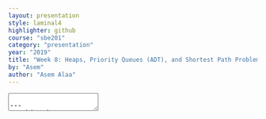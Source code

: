 ```yaml
---
layout: presentation
style: laminal4
highlighter: github
course: "sbe201"
category: "presentation"
year: "2019"
title: "Week 8: Heaps, Priority Queues (ADT), and Shortest Path Problem"
by: "Asem"
author: "Asem Alaa"
---
```



<textarea id="source">

---
## Objectives

1. Learn about **heap** structure
1. Implementing **heap** using arrays
1. Implementing **priority queue (ADT)** using **heap**
1. The Shortest Path Problem (TSP)

---
## Heaps

* Complete Tree.
* Heap Property.

#### Glossary

* Complete Tree: A balanced tree in which the distance from the root to any leaf is either $log(n)$ or $log(n)-1$. [{source}](https://www.cs.auckland.ac.nz/software/AlgAnim/heaps.html).


---
## Heaps: Cont'd

| Conceptual Representation |
|---------------------|
| ![heaptree](/gallery/heaptree.png) |
| ![heapconcrete](/gallery/heapconcrete.png) |

---

| Heap as array |
|---------------|
| ![heap1](/gallery/Heap-as-array.svg) |
|  Creative Commons - [Maxinator](https://commons.wikimedia.org/w/index.php?title=User:Maxiantor&action=edit&redlink=1) |



---
### Operations

#### Insert

Insertion procedures:

--
1. Insert the new element to the bottom level of the heap.
--
2. Compare the added element with its parent; if they are in the correct order, stop.
--
3. If not, swap the element with its parent and return to the previous step.

---
##### Example: Insert 15

| Layout |
|-------|
| ![heapin1](/gallery/heapindel/Heap_add_step1.svg.png) |
| Source: [wikipedia](https://en.wikipedia.org/wiki/Binary_heap) |

---
##### Example: Insert - cont'd

| Layout |
|-------|
| ![heapin2](/gallery/heapindel/Heap_add_step2.svg) |
| Source: [wikipedia](https://en.wikipedia.org/wiki/Binary_heap) |

---
##### Example: Insert - cont'd

| Layout |
|-------|
| ![heapin3](/gallery/heapindel/Heap_add_step3.svg) |
| Source: [wikipedia](https://en.wikipedia.org/wiki/Binary_heap) |

---
#### Extract

|Layout |
|--------|
| ![heapdel1](/gallery/heapindel/Heap_delete_step0.svg) |
| Source: [wikipedia](https://en.wikipedia.org/wiki/Binary_heap) |

---
#### Extract: cont'd

|Layout |
|--------|
| ![heapdel2](/gallery/heapindel/Heap_remove_step1.svg) |
| Source: [wikipedia](https://en.wikipedia.org/wiki/Binary_heap) |


---
#### Extract: cont'd

|Layout |
|--------|
|  ![heapdel3](/gallery/heapindel/Heap_remove_step2.svg) |
| Source: [wikipedia](https://en.wikipedia.org/wiki/Binary_heap) |

---
### Implementation of Max-Heap Using Arrays

| Conceptual Representation |
|---------------------|
| ![heaptree](/gallery/heaptree.png) |
| ![heapconcrete](/gallery/heapconcrete.png) |

---
#### Implementation: Buffer

![treearray](/gallery/Binary_tree_in_array.svg)

---
### NOTE

We will implement **min-heap**, which has every node's value less then its children.


---
#### Implementation: Buffer

```c++
struct Heap
{
 
};
```

---
#### Implementation: Buffer

```c++
struct Heap
{
    std::vector<int> buffer;
};
```

---
#### Implementation: Left Child Index

```c++
int getLeftIdx(int parent)
{
    return ???
}
```

---
#### Implementation: Left Child Index

```c++
int getLeftIdx(int parent)
{
    return parent * 2 + 1;
}
```

---
#### Implementation: Right Child Index

```c++
int getRightIdx(int parent)
{

}
```

---
#### Implementation: Right Child Index

```c++
int getRightIdx(int parent)
{
    return parent * 2 + 2;
}
```

---
#### Implementation: Parent Index

```c++
int getParentIdx(int child)
{
    if (child % 2 == 1)
    {

    }
    else
    {

    }
}
```

---
#### Implementation: Parent Index

```c++
int getParentIdx(int child)
{
    if (child % 2 == 1)
    {
        return (child - 1) / 2;
    }
    else
    {

    }
}
```

---
#### Implementation: Parent Index

```c++
int getParentIdx(int child)
{
    if (child % 2 == 1)
    {
        return (child - 1) / 2;
    }
    else
    {
        return (child - 2) / 2;
    }
}
```

---
#### Implementation: Heap size

```c++
int size(Heap &h)
{

}
```

---
#### Implementation: Heap size

```c++
int size(Heap &h)
{
    return h.buffer.size();
}
```

---
#### Implementation: Insert

```c++
void insert(Heap &h, int data)
{
    h.buffer.push_back(data);

    
}
```

---
#### Implementation: Insert

```c++
void insert(Heap &h, int data)
{
    h.buffer.push_back(data);
    int childIdx = h.buffer.size() - 1;
    bubbleUp( h , childIdx );
}
```

---
#### Implementation: Bubble-up / Sift-up / Cascade-up

```c++
void bubbleUp(Heap &h, int child )
{
    // 1. Do we need parent?
    // 2. How can we recover heap property.
    

    

}
```

--
* Guess the steps.

---
#### Implementation: Bubble-up / Sift-up / Cascade-up

```c++
void bubbleUp(Heap &h, int child )
{
    int parent = getParentIdx(child);
    if( h.buffer[child] < h.buffer[parent]) // Means that heap property is violated
    {
        
        
    }
}
```


--
* The `if` conditions means that Heap property is violated
--
* something needs to be done.
--
* How to fix?


---
#### Implementation: Bubble-up / Sift-up / Cascade-up

```c++
void bubbleUp(Heap &h, int child )
{
    int parent = getParentIdx(child);
    if( h.buffer[child] < h.buffer[parent])
    {
        std::swap(h.buffer[child], h.buffer[parent]);
        // ???
    }
}
```

--
* Propagate.

---
#### Implementation: Bubble-up / Sift-up / Cascade-up

```c++
void bubbleUp(Heap &h, int child )
{
    int parent = getParentIdx(child);
    if(  h.buffer[child] < h.buffer[parent])
    {
        std::swap(h.buffer[child], h.buffer[parent]);
        bubbleUp( h , parent );
    }
}
```

--
* Do we miss anything?

---
#### Implementation: Bubble-up / Sift-up / Cascade-up

```c++
void bubbleUp(Heap &h, int child )
{
    int parent = getParentIdx(child);
    if( child >= 0 && parent >= 0  && h.buffer[child] < h.buffer[parent])
    {
        std::swap(h.buffer[child], h.buffer[parent]);
        bubbleUp( h , parent );
    }
}
```

* Sanity checks.

---
#### Implementation: Extract

```c++
int extract(Heap &h)
{
    int child = h.buffer.size() - 1;
    std::swap(h.buffer[child], h.buffer[0]);

    int value = h.buffer.back();
    h.buffer.pop_back();

    bubbleDown( h , 0);
    return value;
}
```

---
#### Implementation: Extract

```c++
int extract(Heap &h)
{
    
    






}
```

---
#### Implementation: Extract

```c++
int extract(Heap &h)
{
    int child = h.buffer.size() - 1;
    std::swap(h.buffer[child], h.buffer[0]);

    
    



}
```

---
#### Implementation: Extract

```c++
int extract(Heap &h)
{
    int child = h.buffer.size() - 1;
    std::swap(h.buffer[child], h.buffer[0]);

    int value = h.buffer.back();
    h.buffer.pop_back();



}
```

---
#### Implementation: Extract

```c++
int extract(Heap &h)
{
    int child = h.buffer.size() - 1;
    std::swap(h.buffer[child], h.buffer[0]);

    int value = h.buffer.back();
    h.buffer.pop_back();

    bubbleDown( h , 0);
    return value;
}
```

---
#### Implementation: Bubble-down / Sift-down / Cascade-down

```c++
void bubbleDown(Heap &h, int parent)
{
    int left = getLeftIdx(parent);
    int right = getRightIdx(parent);
    int length = size(h);
    int minimum = parent;

    if (left < length && h.buffer[left] < h.buffer[minimum])
        minimum = left;

    if (right < length && h.buffer[right] < h.buffer[minimum])
        minimum = right;

    if (minimum != parent)
    {
        std::swap(h.buffer[minimum], h.buffer[parent]);
        bubbleDown(h, minimum);
    }
    else return;
}
```

---
## Clone the source code

```bash
git clone git@github.com:sbme-tutorials/sbe201-heap-pq.git
```

---
## Heapsort

| Heapsort |
|-----------|
| ![heapsort](/gallery/Sorting_heapsort_anim.gif) |
| Creative Commons - [de:User:RolandH](https://de.wikipedia.org/wiki/User:RolandH) | 


---
<iframe width="560" height="315" src="https://www.youtube.com/embed/H5kAcmGOn4Q" frameborder="0" allow="autoplay; encrypted-media" allowfullscreen></iframe>

[{Heaps and Heap Sort}](http://www.zutopedia.com/hs_vs_ms.html)

---
## Reading Homework: Priority Queue (ADT)

* What is PQ as an ADT.
* How can be implemented using Heap.
* Applications.

---
### Reading Homework: Shortest Path Problem

* What is shortest path problem.
* Dijkstra's algorithm using PQ.
* Applications of Dijkstra.

---
#### Dijkstra: Exercise

![](/gallery/dijkstra.png)

---
#### Dijkstra: Demo

<iframe width="560" height="315" src="https://www.youtube.com/embed/U9Raj6rAqqs" frameborder="0" allow="autoplay; encrypted-media" allowfullscreen></iframe>

---
#### Dijkstra: Application

![](/gallery/trees/map.png)




</textarea>
    
